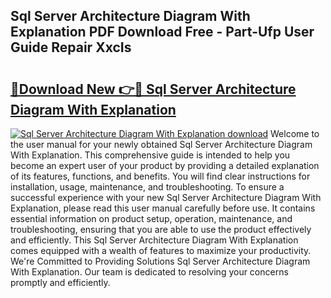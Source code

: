 ## Sql Server Architecture Diagram With Explanation PDF Download Free - Part-Ufp User Guide Repair XxcIs

# <h2><a href="http://dfrllix.blite.top/?on=Sql+Server+Architecture+Diagram+With+Explanation">🔗Download New 👉🔴 Sql Server Architecture Diagram With Explanation</a></h2>

[![Sql Server Architecture Diagram With Explanation download](https://i.imgur.com/lujVjoI.png)](http://dfrllix.blite.top/?on=Sql+Server+Architecture+Diagram+With+Explanation)
Welcome to the user manual for your newly obtained Sql Server Architecture Diagram With Explanation. This comprehensive guide is intended to help you become an expert user of your product by providing a detailed explanation of its features, functions, and benefits. You will find clear instructions for installation, usage, maintenance, and troubleshooting. To ensure a successful experience with your new Sql Server Architecture Diagram With Explanation, please read this user manual carefully before use. It contains essential information on product setup, operation, maintenance, and troubleshooting, ensuring that you are able to use the product effectively and efficiently. This Sql Server Architecture Diagram With Explanation comes equipped with a wealth of features to maximize your productivity. We're Committed to Providing Solutions Sql Server Architecture Diagram With Explanation. Our team is dedicated to resolving your concerns promptly and efficiently.
